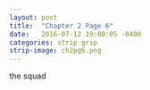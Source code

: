 ```yaml
---
layout: post
title:  "Chapter 2 Page 6"
date:   2016-07-12 19:00:05 -0400
categories: strip grip
strip-image: ch2pg6.png
---
```

the squad 
